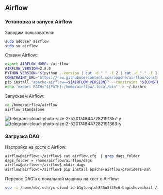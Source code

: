 ## Airflow 

### Установка и запуск Airflow

Заводим пользователя:
```bash
sudo adduser airflow
sudo su airflow
```

Ставим Airflow::
```bash
export AIRFLOW_HOME=~/airflow
AIRFLOW_VERSION=2.8.0
PYTHON_VERSION="$(python --version | cut -d " " -f 2 | cut -d "." -f 1-2)"
CONSTRAINT_URL="https://raw.githubusercontent.com/apache/airflow/constraints-${AIRFLOW_VERSION}/constraints-${PYTHON_VERSION}.txt"
pip install "apache-airflow==${AIRFLOW_VERSION}" --constraint "${CONSTRAINT_URL}"
echo 'export PATH="${PATH}:/home/airflow/.local/bin"' > ~/.bashrc
```

Запускаем Airflow:
```bash
cd /home/airflow/airflow
airflow standalone
```
![telegram-cloud-photo-size-2-5201748447282191357-y](https://github.com/mcherdakov/mspbd/assets/96630344/1ef17c2e-3d90-4ea7-b09e-3814cd76ef71)
![telegram-cloud-photo-size-2-5201748447282191363-y](https://github.com/mcherdakov/mspbd/assets/96630344/e7e1ce91-8263-4f2f-a0c9-bfa4a7765e93)




### Загрузка DAG

Настройка на хосте с Airflow:
```bash
airflow@airflow:~/airflow$ cat airflow.cfg  | grep dags_folder
dags_folder = /home/airflow/airflow/dags
airflow@airflow:~/airflow$ mkdir dags
airflow@airflow:~/airflow$ pip install apache-airflow-providers-ssh
```

Перенос DAG'а с локальной машины на хост с Airflow:
```bash
scp -i /home/mb/.ssh/yc-cloud-id-b1gtqeqluh845u5l39v6-bagishovmikail /tmp/dag.py bagishovmikail@51.250.30.154:/tmp/
```
